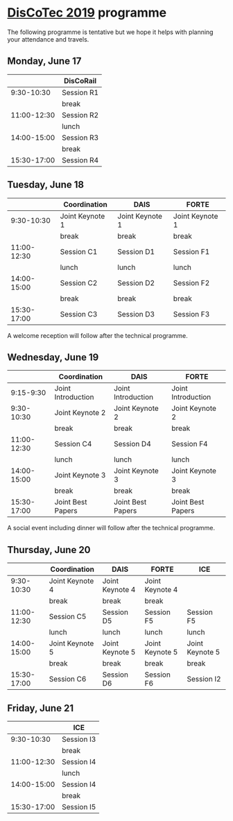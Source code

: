 # [DisCoTec 2019](https://www.discotec.org/2019/) programme

The following programme is tentative but we hope it helps with planning your attendance and travels.

## Monday, June 17

|     | DisCoRail |
| --- | --- |
| 9:30-10:30 |  Session R1 |
|   | break  |
| 11:00-12:30 | Session R2 |
|   | lunch  |
| 14:00-15:00 | Session R3 |
|   | break |
| 15:30-17:00 | Session R4 |

## Tuesday, June 18

|     | Coordination | DAIS | FORTE |
| --- | --- | --- | --- |
| 9:30-10:30 | Joint Keynote 1 | Joint Keynote 1 | Joint Keynote 1 |
|   | break  | break | break |
| 11:00-12:30 | Session C1  | Session D1 | Session F1 |
|   | lunch  | lunch | lunch |
| 14:00-15:00 | Session C2  | Session D2 | Session F2 |
|   | break  | break | break |
| 15:30-17:00 | Session C3  | Session D3 | Session F3 |

A welcome reception will follow after the technical programme.

## Wednesday, June 19

|     | Coordination | DAIS | FORTE |
| --- | --- | --- | --- |
| 9:15-9:30 | Joint Introduction | Joint Introduction | Joint Introduction |
| 9:30-10:30 | Joint Keynote 2 | Joint Keynote 2 | Joint Keynote 2 |
|   | break  | break | break |
| 11:00-12:30 | Session C4  | Session D4 | Session F4 |
|   | lunch  | lunch | lunch |
| 14:00-15:00 | Joint Keynote 3 | Joint Keynote 3 | Joint Keynote 3 |
|   | break  | break | break |
| 15:30-17:00 | Joint Best Papers | Joint Best Papers | Joint Best Papers 

A social event including dinner will follow after the technical programme.

## Thursday, June 20

|     | Coordination | DAIS | FORTE | ICE |
| --- | --- | --- | --- | --- |
| 9:30-10:30 | Joint Keynote 4 | Joint Keynote 4 | Joint Keynote 4 |  |
|   | break  | break | break |  |
| 11:00-12:30 | Session C5  | Session D5 | Session F5 | Session F5 | Session I1
|   | lunch  | lunch | lunch | lunch |
| 14:00-15:00 | Joint Keynote 5 | Joint Keynote 5 | Joint Keynote 5 | Joint Keynote 5 |
|   | break  | break | break | break |
| 15:30-17:00 | Session C6  | Session D6 | Session F6 | Session I2 |

## Friday, June 21

|     | ICE |
| --- | --- |
| 9:30-10:30 |  Session I3 |
|   | break  |
| 11:00-12:30 | Session I4 |
|   | lunch  |
| 14:00-15:00 | Session I4 |
|   | break  |
| 15:30-17:00 | Session I5 |
